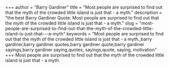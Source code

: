+++
author = "Barry Gardiner"
title = "Most people are surprised to find out that the myth of the crowded little island is just that - a myth."
description = "the best Barry Gardiner Quote: Most people are surprised to find out that the myth of the crowded little island is just that - a myth."
slug = "most-people-are-surprised-to-find-out-that-the-myth-of-the-crowded-little-island-is-just-that---a-myth"
keywords = "Most people are surprised to find out that the myth of the crowded little island is just that - a myth.,barry gardiner,barry gardiner quotes,barry gardiner quote,barry gardiner sayings,barry gardiner saying,quotes, sayings,quote, saying, motivation"
+++
Most people are surprised to find out that the myth of the crowded little island is just that - a myth.
